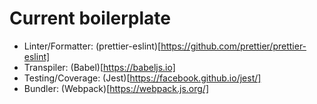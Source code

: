 # Current boilerplate

- Linter/Formatter: (prettier-eslint)[https://github.com/prettier/prettier-eslint]
- Transpiler: (Babel)[https://babeljs.io]
- Testing/Coverage: (Jest)[https://facebook.github.io/jest/]
- Bundler: (Webpack)[https://webpack.js.org/]
